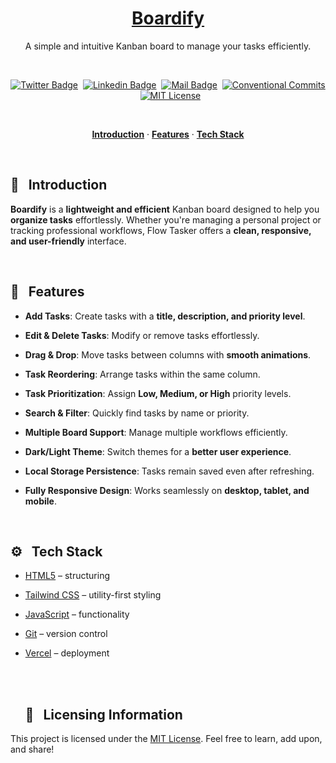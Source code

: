 <a href="https://the-boardify.vercel.app">
  <h1 align="center">Boardify</h1>
</a>

<p align="center">
  A simple and intuitive Kanban board to manage your tasks efficiently.
</p>

<br>

<div align="center">

[![Twitter Badge](https://img.shields.io/badge/-@devwithjay-1ca0f1?style=social&labelColor=red&logo=x&logoColor=black&link=https://twitter.com/devwithjay)](https://twitter.com/devwithjay)&nbsp;&nbsp;[![Linkedin Badge](https://img.shields.io/badge/@devwithjay-0e76a8)](https://www.linkedin.com/in/devwithjay/)&nbsp;&nbsp;[![Mail Badge](https://img.shields.io/badge/-hello@devwithjay.com-c0392b?style=flat&labelColor=c0392b&logo=gmail&logoColor=pink)](mailto:hello@devwithjay.com)&nbsp;&nbsp;[![Conventional Commits](https://img.shields.io/badge/Conventional%20Commits-1.0.0-%23FE5196?logo=conventionalcommits&logoColor=white)](https://conventionalcommits.org)&nbsp;&nbsp;[![MIT License](https://img.shields.io/badge/License-MIT-green.svg)](https://choosealicense.com/licenses/mit/)

</div>

<br>

<p align="center">
  <a href="#introduction"><strong>Introduction</strong></a> 
	·&nbsp;<a href="#features"><strong>Features</strong></a> 
	·&nbsp;<a href="#tech-stack"><strong>Tech Stack</strong></a>
</p>
<br>

## <a name="introduction">📌 &nbsp; Introduction</a>

**Boardify** is a **lightweight and efficient** Kanban board designed to help you **organize tasks** effortlessly. Whether you're managing a personal project or tracking professional workflows, Flow Tasker offers a **clean, responsive, and user-friendly** interface.

<br>

## <a name="features">🚀 &nbsp; Features</a>

- **Add Tasks**: Create tasks with a **title, description, and priority level**.
- **Edit & Delete Tasks**: Modify or remove tasks effortlessly.

- **Drag & Drop**: Move tasks between columns with **smooth animations**.

- **Task Reordering**: Arrange tasks within the same column.

- **Task Prioritization**: Assign **Low, Medium, or High** priority levels.

- **Search & Filter**: Quickly find tasks by name or priority.

- **Multiple Board Support**: Manage multiple workflows efficiently.

- **Dark/Light Theme**: Switch themes for a **better user experience**.

- **Local Storage Persistence**: Tasks remain saved even after refreshing.

- **Fully Responsive Design**: Works seamlessly on **desktop, tablet, and mobile**.

<br>

## <a name="tech-stack">⚙️ &nbsp; Tech Stack</a>

- [HTML5](https://developer.mozilla.org/en-US/docs/Web/HTML) – structuring
- [Tailwind CSS](https://tailwindcss.com/) – utility-first styling
- [JavaScript](https://developer.mozilla.org/en-US/docs/Web/JavaScript) – functionality
- [Git](https://git-scm.com/) – version control
- [Vercel](https://vercel.com/) – deployment

  <br><br>

  ## 🪪&nbsp;&nbsp; Licensing Information

This project is licensed under the [MIT License](./LICENSE). Feel free to learn, add upon, and share!
